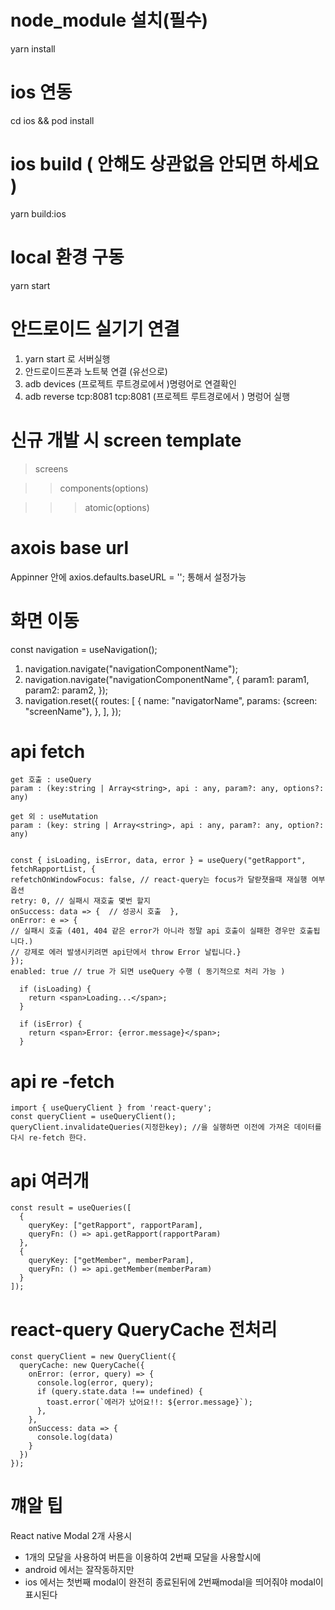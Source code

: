 # node_module 설치(필수)

yarn install

# ios 연동

cd ios && pod install

# ios build ( 안해도 상관없음 안되면 하세요 )

yarn build:ios 

# local 환경 구동

yarn start

# 안드로이드 실기기 연결
1. yarn start 로 서버실행
2. 안드로이드폰과 노트북 연결 (유선으로)
3. adb devices (프로젝트 루트경로에서 )명령어로 연결확인
4. adb reverse tcp:8081 tcp:8081   (프로젝트 루트경로에서 ) 명렁어 실행 

# 신규 개발 시 screen template

> screens

> > components(options)

> > > atomic(options)

# axois base url

Appinner 안에 axios.defaults.baseURL = ''; 통해서 설정가능

# 화면 이동

const navigation = useNavigation<RootStackNavigationProp>();

1. navigation.navigate("navigationComponentName");
2. navigation.navigate("navigationComponentName", {
   param1: param1,
   param2: param2,
   });
3. navigation.reset({
   routes: [
   {
   name: "navigatorName",
   params: {screen: "screenName"},
   },
   ],
   });

# api fetch

```
get 호출 : useQuery
param : (key:string | Array<string>, api : any, param?: any, options?: any)

get 외 : useMutation
param : (key: string | Array<string>, api : any, param?: any, option?: any)


const { isLoading, isError, data, error } = useQuery("getRapport", fetchRapportList, {
refetchOnWindowFocus: false, // react-query는 focus가 달랃졋을때 재실행 여부 옵션
retry: 0, // 실패시 재호출 몇번 할지
onSuccess: data => {  // 성공시 호출  },
onError: e => {
// 실패시 호출 (401, 404 같은 error가 아니라 정말 api 호출이 실패한 경우만 호출됩니다.)
// 강제로 에러 발생시키려면 api단에서 throw Error 날립니다.}
});
enabled: true // true 가 되면 useQuery 수행 ( 동기적으로 처리 가능 )

  if (isLoading) {
    return <span>Loading...</span>;
  }

  if (isError) {
    return <span>Error: {error.message}</span>;
  }
```

# api re -fetch

```
import { useQueryClient } from 'react-query';
const queryClient = useQueryClient();
queryClient.invalidateQueries(지정한key); //을 실행하면 이전에 가져온 데이터를 다시 re-fetch 한다.
```

# api 여러개

```
const result = useQueries([
  {
    queryKey: ["getRapport", rapportParam],
    queryFn: () => api.getRapport(rapportParam)
  },
  {
    queryKey: ["getMember", memberParam],
    queryFn: () => api.getMember(memberParam)
  }
]);
```

# react-query QueryCache 전처리

```
const queryClient = new QueryClient({
  queryCache: new QueryCache({
    onError: (error, query) => {
      console.log(error, query);
      if (query.state.data !== undefined) {
        toast.error(`에러가 났어요!!: ${error.message}`);
      },
    },
    onSuccess: data => {
      console.log(data)
    }
  })
});
```








# 꺠알 팁
React native Modal 2개 사용시
 - 1개의 모달을 사용하여 버튼을 이용하여 2번째 모달을 사용할시에
 - android 에서는 잘작동하지만
 - ios 에서는 첫번째 modal이 완전히 종료된뒤에 2번째modal을 띄어줘야 modal이 표시된다

